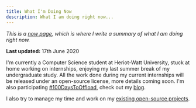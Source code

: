 ```yaml
---
title: What I'm Doing Now
description: What I am doing right now...
---
```


*This is a [now page](https://nownownow.com/about), which is where I write a
summary of what I am doing right now.*

**Last updated:** 17th June 2020

I'm currently a Computer Science student at Heriot-Watt University, stuck at
home working on internships, enjoying my last summer break of my undergraduate
study. All the work done during my current internships will be released under
an open-source license, more details coming soon. I'm also participating
[#100DaysToOffload](https://100daystooffload.com/), check out my [blog](/blog/).

I also try to manage my time and work on my [existing open-source
projects](/projects/).
